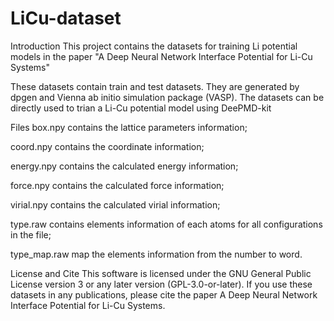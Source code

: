 # LiCu-dataset
Introduction
This project contains the datasets for training Li potential models in the paper "A Deep Neural Network Interface Potential for Li-Cu Systems"

These datasets contain train and test datasets. They are generated by dpgen and Vienna ab initio simulation package (VASP). The datasets can be directly used to trian a Li-Cu potential model using DeePMD-kit

Files
box.npy contains the lattice parameters information;

coord.npy contains the coordinate information;

energy.npy contains the calculated energy information;

force.npy contains the calculated force information;

virial.npy contains the calculated virial information;

type.raw contains elements information of each atoms for all configurations in the file;

type_map.raw map the elements information from the number to word.

License and Cite
This software is licensed under the GNU General Public License version 3 or any later version (GPL-3.0-or-later). If you use these datasets in any publications, please cite the paper A Deep Neural Network Interface Potential for Li-Cu Systems.
